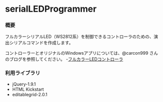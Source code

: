 serialLEDProgrammer
===================

### 概要

フルカラーシリアルLED（WS2812系）を制御できるコントローラのための、演出シリアルコマンドを作成します。

コントローラーとオリジナルのWindowsアプリについては、@carcon999 さんのブログを参照してください。
-[フルカラーLEDコントローラ](http://blogs.yahoo.co.jp/carcon999/37853893.html)

### 利用ライブラリ

- jQuery-1.9.1
- HTML Kickstart
- editablegrid-2.0.1
